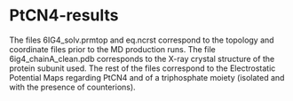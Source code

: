 # PtCN4-results

The files 6IG4_solv.prmtop and eq.ncrst correspond to the topology and coordinate files prior to the MD production runs.
The file 6ig4_chainA_clean.pdb corresponds to the X-ray crystal structure of the protein subunit used.
The rest of the files correspond to the Electrostatic Potential Maps regarding PtCN4 and of a triphosphate moiety (isolated and with the presence of counterions).
